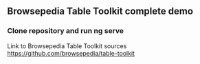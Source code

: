 ## Browsepedia Table Toolkit complete demo

### Clone repository and run ng serve

Link to Browsepedia Table Toolkit sources https://github.com/browsepedia/table-toolkit
